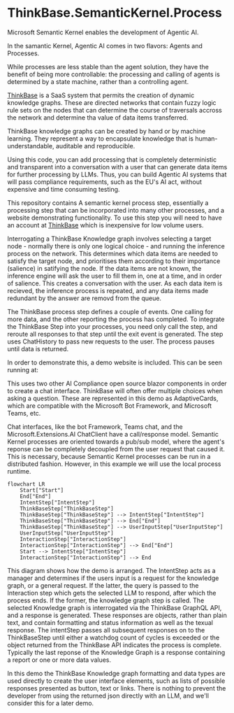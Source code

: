 # ThinkBase.SemanticKernel.Process
Microsoft Semantic Kernel enables the development of Agentic AI.

In the samantic Kernel, Agentic AI  comes in two flavors: Agents and Processes.

While processes are less stable than the agent solution, they have the benefit of being more controllable: the processing and calling of agents is determined by a state machine, rather than a controlling agent.

[ThinkBase](https://thinkbase.ai) is a SaaS system that permits the creation of dynamic knowledge graphs. These are directed networks that contain fuzzy logic rule sets on the nodes that can determine the course of traversals accross the network and determine tha value of data items transferred.

ThinkBase knowledge graphs can be created by hand or by machine learning. They represent a way to encapsulate knowledge that is human-understandable, auditable and reproducible.

Using this code, you can add processing that is completely deterministic and transparent into a conversation with a user that can generate data items for further processing by LLMs.
Thus, you can build Agentic AI systems that will pass compliance requirements, such as the EU's AI act, without expensive and time consuming testing.

This repository contains A semantic kernel process step, essentially a processing step that can be incorporated into many other processes, and a website demonstrating functionality.
To use this step you will need to have an account at [ThinkBase](https://thinkbase.ai) which is inexpensive for low volume users.

Interrogating a ThinkBase Knowledge graph involves selecting a target node - normally there is only one logical choice - and running the inference process on the network. This determines which data items are needed to satisfy the target node, and prioritises them according to their importance (salience) in satifying the node.
If the data items are not known, the inference engine will ask the user to fill them in, one at a time, and in order of salience. This creates a conversation with the user. As each data item is recieved, the inference process is repeated, and any data items made redundant by the answer are removd from the queue.

The ThinkBase process step defines a couple of events. One calling for more data, and the other reporting the process has completed. To integrate the ThinkBase Step into your processes, you need only call the step, and reroute all responses to that step until the exit event is generated.
The step uses ChatHistory to pass new requests to the user. The process pauses until data is returned. 

In order to demonstrate this, a demo website is included. This can be seen running at:

This uses two other AI Compliance open source blazor components in order to create a chat interface. ThinkBase will often offer multiple choices when asking a question. These are represented in this demo as AdaptiveCards, which are compatible with the Microsoft Bot Framework, and Microsoft Teams, etc.

Chat interfaces, like the bot Framework, Teams chat, and the Microsoft.Extensions.AI ChatClient have a call/response model. Semantic Kernel processes are oriented towards a pub/sub model, where the agent's reponse can be completely decoupled from the user request that caused it. This is necessary, because Semantic Kernel processes can be run in a distributed fashion. However, in this example we will use the local process runtime. 

```mermaid
flowchart LR
    Start["Start"]
    End["End"]
    IntentStep["IntentStep"]
    ThinkBaseStep["ThinkBaseStep"]
    ThinkBaseStep["ThinkBaseStep"] --> IntentStep["IntentStep"]
    ThinkBaseStep["ThinkBaseStep"] --> End["End"]
    ThinkBaseStep["ThinkBaseStep"] --> UserInputStep["UserInputStep"]
    UserInputStep["UserInputStep"]
    InteractionStep["InteractionStep"]
    InteractionStep["InteractionStep"] --> End["End"]
    Start --> IntentStep["IntentStep"]
    InteractionStep["InteractionStep"] --> End
```
This diagram shows how the demo is arranged. The IntentStep acts as a manager and determines if the users input is a request for the knowledge graph, or a general request. If the latter, the query is passed to the Interaction step which gets the selected LLM to respond, after which the process ends.
If the former, the knowledge graph step is called. The selected Knowledge graph is interrogated via the ThinkBase GraphQL API, and a response is generated. These responses are objects, rather than plain text, and contain formatting and status information as well as the texual response.
The intentStep passes all subsequent responses on to the ThinkBaseStep until either a watchdog count of cycles is exceeded or the object returned from the ThinkBase API indicates the process is complete. Typically the last reponse of the Knowledge Graph is a response containing a report or one or more data values.

In this demo the ThinkBase Knowledge graph formatting and data types are used directly to create the user interface elements, such as lists of possible responses presented as button, text or links.  There is nothing to prevent the developer from using the returned json directly with an LLM, and we'll consider this for a later demo.





